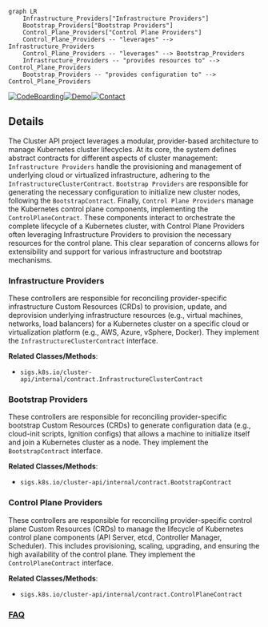```mermaid
graph LR
    Infrastructure_Providers["Infrastructure Providers"]
    Bootstrap_Providers["Bootstrap Providers"]
    Control_Plane_Providers["Control Plane Providers"]
    Control_Plane_Providers -- "leverages" --> Infrastructure_Providers
    Control_Plane_Providers -- "leverages" --> Bootstrap_Providers
    Infrastructure_Providers -- "provides resources to" --> Control_Plane_Providers
    Bootstrap_Providers -- "provides configuration to" --> Control_Plane_Providers
```

[![CodeBoarding](https://img.shields.io/badge/Generated%20by-CodeBoarding-9cf?style=flat-square)](https://github.com/CodeBoarding/GeneratedOnBoardings)[![Demo](https://img.shields.io/badge/Try%20our-Demo-blue?style=flat-square)](https://www.codeboarding.org/demo)[![Contact](https://img.shields.io/badge/Contact%20us%20-%20contact@codeboarding.org-lightgrey?style=flat-square)](mailto:contact@codeboarding.org)

## Details

The Cluster API project leverages a modular, provider-based architecture to manage Kubernetes cluster lifecycles. At its core, the system defines abstract contracts for different aspects of cluster management: `Infrastructure Providers` handle the provisioning and management of underlying cloud or virtualized infrastructure, adhering to the `InfrastructureClusterContract`. `Bootstrap Providers` are responsible for generating the necessary configuration to initialize new cluster nodes, following the `BootstrapContract`. Finally, `Control Plane Providers` manage the Kubernetes control plane components, implementing the `ControlPlaneContract`. These components interact to orchestrate the complete lifecycle of a Kubernetes cluster, with Control Plane Providers often leveraging Infrastructure Providers to provision the necessary resources for the control plane. This clear separation of concerns allows for extensibility and support for various infrastructure and bootstrap mechanisms.

### Infrastructure Providers
These controllers are responsible for reconciling provider-specific infrastructure Custom Resources (CRDs) to provision, update, and deprovision underlying infrastructure resources (e.g., virtual machines, networks, load balancers) for a Kubernetes cluster on a specific cloud or virtualization platform (e.g., AWS, Azure, vSphere, Docker). They implement the `InfrastructureClusterContract` interface.


**Related Classes/Methods**:

- `sigs.k8s.io/cluster-api/internal/contract.InfrastructureClusterContract`


### Bootstrap Providers
These controllers are responsible for reconciling provider-specific bootstrap Custom Resources (CRDs) to generate configuration data (e.g., cloud-init scripts, Ignition configs) that allows a machine to initialize itself and join a Kubernetes cluster as a node. They implement the `BootstrapContract` interface.


**Related Classes/Methods**:

- `sigs.k8s.io/cluster-api/internal/contract.BootstrapContract`


### Control Plane Providers
These controllers are responsible for reconciling provider-specific control plane Custom Resources (CRDs) to manage the lifecycle of Kubernetes control plane components (API Server, etcd, Controller Manager, Scheduler). This includes provisioning, scaling, upgrading, and ensuring the high availability of the control plane. They implement the `ControlPlaneContract` interface.


**Related Classes/Methods**:

- `sigs.k8s.io/cluster-api/internal/contract.ControlPlaneContract`




### [FAQ](https://github.com/CodeBoarding/GeneratedOnBoardings/tree/main?tab=readme-ov-file#faq)